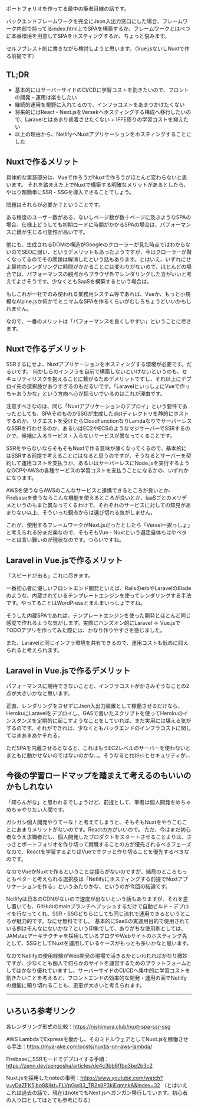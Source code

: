 ポートフォリオを作ってる最中の筆者目線の話です。

バックエンドフレームワークを完全にJson入出力窓口にした場合、フレームワーク内部で持ってるindex.html上でSPAを構築するか、フレームワークとはベつに本番環境を用意してSPAをホスティングするか、ちょっと悩みます。

セルフブレスト的に書きながら検討しようと思います。（Vue.jsないしNuxtで作る前提です）

## TL;DR

- 基本的にはサーバーサイドのCI/CDに学習コストを割きたいので、フロントの開発・運用は楽をしたい
- 継続的運用を視野に入れてるので、インフラコストをあまりかけたくない
- 将来的にはReact・Next.jsをVersekへホスティングする構成へ移行したいので、Laravelとはあまり癒着させたくない + IFFE周りの学習コストを抑えたい
- 以上の理由から、NetlifyへNuxtアプリケーションをホスティングすることにした

## Nuxtで作るメリット

具体的な実装部分は、Vueで作ろうがNuxtで作ろうがほとんど変わらないと思います。
それを踏まえた上でNuxtで構築する明確なメリットがあるとしたら、やはり超簡単にSSR・SSGを導入できることでしょう。

問題はそれらが必要か？ということです。

ある程度のユーザー数がある、ないしページ数が数十ページに及ぶようなSPAの場合、仕様上どうしても初期ロードに時間がかかるSPAの場合は、パフォーマンスに難が生じる可能性が高いです。

他にも、生成されるDOMの構造がGoogleのクローラーが見た時点ではわからないのでSEOに弱い、というデメリットもあったようですが、今はクローラーが賢くなってるのでその問題は解消したという話もあります。とはいえ、いずれにせよ最初のレンダリングに時間がかかることには変わりがないので、ほとんどの場合では、パフォーマンスの観点からブラウザ外でレンダリングした方がいいと考えてよさそうです。少なくともSaaSを構築するという場合は。

もしこれが一社でのみ使われる業務用システム等であれば、Vueか、もっと小規模なAlpine.jsか何かでミニマムなSPAを作るくらいがむしろちょうどいいかもしれません。

なので、一番のメリットは「パフォーマンスを良くしやすい」ということに尽きます。

## Nuxtで作るデメリット

SSRするにせよ、Nuxtアプリケーションをホスティングする環境が必要です。だるいです。
何かしらのインフラを自前で構築しないといけないというのも、セキュリティリスクを抱えることに繋がるためデメリットですし、それ以上にデプロイ先の選択肢がありすぎるのもだるいです。「LaravelといっしょにVueで作っちゃおうかな」という方向へ心が揺らいでいるのはこれが理由です。

注意すべきなのは、同じ「Nuxtアプリケーションのデプロイ」という要件であったとしても、SPAそのものかSSGが生成したdistディレクトリを静的にホストするのか、リクエストを受けたらCloudFunctionなりLamdaなりでサーバーレスなSSRを行わせるのか、あるいはEC2やECSのようなマジサーバーでSSRするのかで、候補に入るサービス・入らないサービスが異なってくることです。

SSRをやらないならそもそもNuxtで作る意味が薄くなってくるので、基本的にはSSRする前提で考えることにはなると思うのですが、そうなるとサーバーを契約して運用コストを支払うか、あるいはサーバーレスにNode.jsを実行するようなGCPやAWSの各種サービスの学習コストを支払うことになるかの、いずれかになります。

AWSを使うならAWSのこんなサービスと連携できるところが良いとか、Firebaseを使うならこんな機能を使えるところが良いとか、IaaSごとのメリデメというのもまた異なってくるわけで、それぞれのサービスに対しての知見があまりない以上、そういった観点からは選び切れる気がしません。

これが、使用するフレームワークがNext.jsだったとしたら「Versel一択っしょ」と考えられる分まだ楽なので、そもそもVue・Nuxtという選定自体もはやベターとは言い難いのが現状なのです。つらいですね。

## Laravel in Vue.jsで作るメリット

「スピードが出る」これに尽きます。

一番初心者に優しいフロントエンド開発といえば、RailsのerbやLaravelのBladeのような、内蔵されているテンプレートエンジンを使ってレンダリングする手法です。やってることはWordPressとまんまいっしょですね。

そうした内蔵SPAであれば、テンプレートエンジンを使った開発とほとんど同じ感覚で作れるような気がします。実際にハンズオン的にLaravel ＋ Vue.jsでTODOアプリを作ってみた際には、かなり作りやすさを感じました。

また、Laravelと同じインフラ環境を共有できるので、運用コストも低めに抑えられると考えられます。

## Laravel in Vue.jsで作るデメリット

パフォーマンスに期待できないことと、インフラコストがかさみそうなことの2点が大きいかなと思います。

正直、レンダリングをさせずにJson入出力装置として稼働させるだけなら、HerokuにLaravelをデプロイし、GASで書いたスクリプトを使ってHerokuのインスタンスを定期的に起こすようなことをしていれば、まだ実用には堪える気がするのです。それができれば、少なくともバックエンドのインフラコストに関してはまあまあケチれる。

ただSPAを内蔵させるとなると、これはもうEC2レベルのサーバーを使わないとまともに動かせないのではないのかな…。そうなるとｵｶﾈﾁｬﾝとセキュリティが…

## 今後の学習ロードマップを踏まえて考えるのもいいのかもしれない

「知らんがな」と思われるでしょうけど、前提として、筆者は個人開発をめちゃめちゃやりたい人間です。

ガシガシ個人開発やりてーな！と考えてしまうと、そもそもNuxtをやりこむことにあまりメリットがないのです。Reactの方がいいので。
ただ、今はまだ初心者なうえ求職者だし、個人開発したプロダクトをスタートさせることよりは、さっさとポートフォリオを作り切って就職することの方が優先されるべきフェーズなので、Reactを学習するよりはVueでサクッと作り切ることを優先するべきなのです。

なのでVueかNuxtで作るということは揺らがないのですが、結局のところもっともベターと考えられる選択肢は「Netlifyにホスティングする前提でNuxtアプリケーションを作る」というあたりかな、というのが今回の結論です。

Netlifyは日本のCDNがないので速度が出ないという話もありますが、それを差し置いても、GitHubのmainブランチへプッシュするだけで自動ビルド・デプロイを行なってくれ、SSR・SSGどちらにしても同じ流れで運用できるというところが魅力的です。なにせ無料ですし。
基本的にSaaSの実運用目的で使用されている例はそんなにないかな？という印象でして、ありがちな使用例としては、JAMstacアーキテクチャを採用しているブログやWebサイトのホスティング先として、SSGとしてNuxtを運用しているケースがもっとも多いかなと思います。

なのでNetlifyの使用経験がWeb開発の現場で活きるかといわれればかなり微妙ですが、少なくとも個人で何らかのサイトを運営するためのプラットフォームとしてはかなり優れていますし、サーバーサイドのCI/CDへ集中的に学習コストを割きたいことを考えると、フロントエンドの効率的な開発・運用の面でNetlifyの機能に頼り切れることも、恩恵が大きいと考えられます。

---

## いろいろ参考リンク

各レンダリング形式の比較：https://nishimura.club/nuxt-spa-ssr-ssg

AWS LambdaでExpressを動かし、そのミドルウェアとしてNuxt.jsを稼働させる手法：https://mya-ake.com/posts/nuxtjs-on-aws-lambda/

FirebaseにSSRモードでデプロイする手順：https://zenn.dev/sengosha/articles/de4c3bb6ffbe3be2b3c2

Nuxt.jsを採用したnoteの事例：https://www.youtube.com/watch?v=yDaZFK5jbo8&list=FLVpGw83_TR2s8P3kiEqmnkA&index=32
（とはいえこれは過去の話で、現在はnoteでもNext.jsへガンガン移行しています。初心者の入り口としてはとても参考になる）

